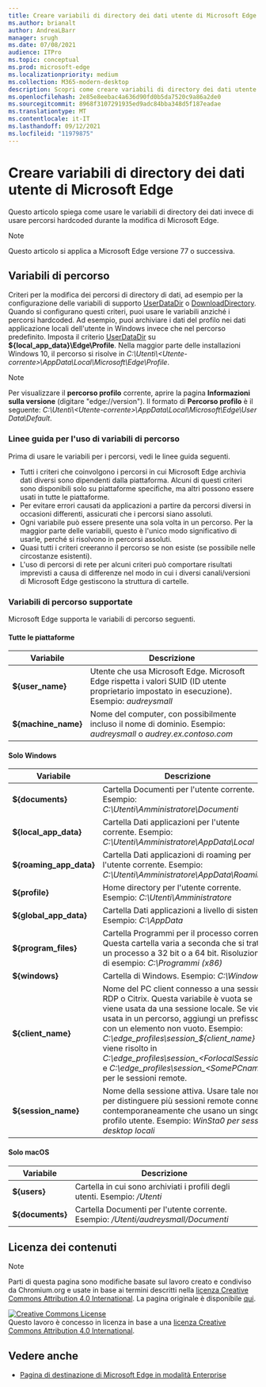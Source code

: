 ```yaml
---
title: Creare variabili di directory dei dati utente di Microsoft Edge
ms.author: brianalt
author: AndreaLBarr
manager: srugh
ms.date: 07/08/2021
audience: ITPro
ms.topic: conceptual
ms.prod: microsoft-edge
ms.localizationpriority: medium
ms.collection: M365-modern-desktop
description: Scopri come creare variabili di directory dei dati utente di Microsoft Edge
ms.openlocfilehash: 2e85e8eebac4a636d90fd0b5da7520c9a86a2de0
ms.sourcegitcommit: 8968f3107291935ed9adc84bba348d5f187eadae
ms.translationtype: MT
ms.contentlocale: it-IT
ms.lasthandoff: 09/12/2021
ms.locfileid: "11979875"
---
```

# <a name="create-microsoft-edge-user-data-directory-variables"></a>Creare variabili di directory dei dati utente di Microsoft Edge

Questo articolo spiega come usare le variabili di directory dei dati invece di usare percorsi hardcoded durante la modifica di Microsoft Edge.

>[!NOTE]
>Questo articolo si applica a Microsoft Edge versione 77 o successiva.
## <a name="path-variables"></a>Variabili di percorso

Criteri per la modifica dei percorsi di directory di dati, ad esempio per la configurazione delle variabili di supporto [UserDataDir](microsoft-edge-policies.md#userdatadir) o [DownloadDirectory](microsoft-edge-policies.md#downloaddirectory). Quando si configurano questi criteri, puoi usare le variabili anziché i percorsi hardcoded. Ad esempio, puoi archiviare i dati del profilo nei dati applicazione locali dell'utente in Windows invece che nel percorso predefinito. Imposta il criterio [UserDataDir](microsoft-edge-policies.md#userdatadir) su **${local_app_data}\Edge\Profile**. Nella maggior parte delle installazioni Windows 10, il percorso si risolve in *C:\Utenti\\&lt;Utente-corrente&gt;\AppData\Local\Microsoft\Edge\Profile*.

>[!NOTE]
>Per visualizzare il  **percorso profilo** corrente, aprire la pagina **Informazioni sulla versione** (digitare "edge://version"). Il formato di **Percorso profilo** è il seguente: *C:\Utenti\\&lt;Utente-corrente&gt;\AppData\Local\Microsoft\Edge\User Data\Default*.

### <a name="guidance-for-using-path-variables"></a>Linee guida per l'uso di variabili di percorso

Prima di usare le variabili per i percorsi, vedi le linee guida seguenti.

- Tutti i criteri che coinvolgono i percorsi in cui Microsoft Edge archivia dati diversi sono dipendenti dalla piattaforma. Alcuni di questi criteri sono disponibili solo su piattaforme specifiche, ma altri possono essere usati in tutte le piattaforme.
- Per evitare errori causati da applicazioni a partire da percorsi diversi in occasioni differenti, assicurati che i percorsi siano assoluti.
- Ogni variabile può essere presente una sola volta in un percorso. Per la maggior parte delle variabili, questo è l'unico modo significativo di usarle, perché si risolvono in percorsi assoluti.
- Quasi tutti i criteri creeranno il percorso se non esiste (se possibile nelle circostanze esistenti).
- L'uso di percorsi di rete per alcuni criteri può comportare risultati imprevisti a causa di differenze nel modo in cui i diversi canali/versioni di Microsoft Edge gestiscono la struttura di cartelle.

### <a name="supported-path-variables"></a>Variabili di percorso supportate

Microsoft Edge supporta le variabili di percorso seguenti.

#### <a name="all-platforms"></a>Tutte le piattaforme

| Variabile | Descrizione |
| --- | --- |
| **${user_name}** | Utente che usa Microsoft Edge. Microsoft Edge rispetta i valori SUID (ID utente proprietario impostato in esecuzione). Esempio: *audreysmall* |
| **${machine_name}** | Nome del computer, con possibilmente incluso il nome di dominio. Esempio: *audreysmall* o *audrey.ex.contoso.com* |

#### <a name="windows-only"></a>Solo Windows

| Variabile | Descrizione |
| --- | --- |
| **${documents}** | Cartella Documenti per l'utente corrente. Esempio: *C:\Utenti\Amministratore\Documenti* |
|**${local_app_data}** | Cartella Dati applicazioni per l'utente corrente. Esempio: *C:\Utenti\Amministratore\AppData\Local* |
|**${roaming_app_data}** | Cartella Dati applicazioni di roaming per l'utente corrente. Esempio: *C:\Utenti\Amministratore\AppData\Roaming* |
| **${profile}** | Home directory per l'utente corrente. Esempio: *C:\Utenti\Amministratore* |
| **${global_app_data}** | Cartella Dati applicazioni a livello di sistema. Esempio: *C:\AppData* |
| **${program_files}** | Cartella Programmi per il processo corrente. Questa cartella varia a seconda che si tratti di un processo a 32 bit o a 64 bit. Risoluzione di esempio: *C:\Programmi (x86)* |
| **${windows}** | Cartella di Windows. Esempio: *C:\Windows* |
| **${client_name}** | Nome del PC client connesso a una sessione RDP o Citrix. Questa variabile è vuota se viene usata da una sessione locale. Se viene usata in un percorso, aggiungi un prefisso con un elemento non vuoto. Esempio: *C:\edge_profiles\session_${client_name}* viene risolto in *C:\edge_profiles\session_&lt;ForlocalSessions&gt;* e *C:\edge_profiles\session_&lt;SomePCname&gt;* per le sessioni remote. |
| **${session_name}** | Nome della sessione attiva. Usare tale nome per distinguere più sessioni remote connesse contemporaneamente che usano un singolo profilo utente. Esempio: *WinSta0 per sessioni desktop locali* |

#### <a name="macos-only"></a>Solo macOS

| Variabile | Descrizione |
| --- | --- |
| **${users}** | Cartella in cui sono archiviati i profili degli utenti. Esempio: */Utenti* |
| **${documents}** | Cartella Documenti per l'utente corrente. Esempio: */Utenti/audreysmall/Documenti* |

## <a name="content-license"></a>Licenza dei contenuti

>[!NOTE]
>Parti di questa pagina sono modifiche basate sul lavoro creato e condiviso da Chromium.org e usate in base ai termini descritti nella [licenza Creative Commons Attribution 4.0 International](http://creativecommons.org/licenses/by/4.0/). La pagina originale è disponibile [qui](https://www.chromium.org/administrators/policy-list-3/user-data-directory-variables).
  
<a rel="license" href="http://creativecommons.org/licenses/by/4.0/"><img alt="Creative Commons License" style="border-width:0" src="https://i.creativecommons.org/l/by/4.0/88x31.png" /></a><br/>Questo lavoro è concesso in licenza in base a una <a rel="license" href="http://creativecommons.org/licenses/by/4.0/">licenza Creative Commons Attribution 4.0 International</a>.
## <a name="see-also"></a>Vedere anche

- [Pagina di destinazione di Microsoft Edge in modalità Enterprise](https://aka.ms/EdgeEnterprise)
